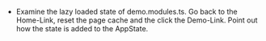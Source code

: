 - Examine the lazy loaded state of demo.modules.ts. Go back to the Home-Link, reset the page cache and the click the Demo-Link. Point out how the state is added to the AppState.